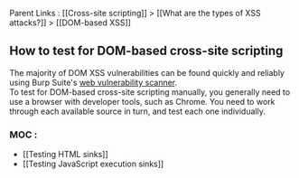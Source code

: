    Parent Links : [[Cross-site scripting]] > [[What are the types of XSS attacks?]] > [[DOM-based XSS]]

## How to test for DOM-based cross-site scripting
  
The majority of DOM XSS vulnerabilities can be found quickly and reliably using Burp Suite's [web vulnerability scanner](https://portswigger.net/burp/vulnerability-scanner).  
To test for DOM-based cross-site scripting manually, you generally need to use a browser with developer tools, such as Chrome. You need to work through each available source in turn, and test each one individually.

### MOC :
- [[Testing HTML sinks]]
- [[Testing JavaScript execution sinks]]